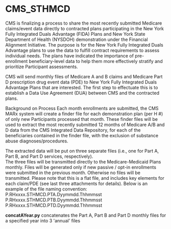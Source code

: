# CMS_STHMCD

CMS is finalizing a process to share the most recently submitted Medicare claims/event data directly to contracted plans participating 
in the New York Fully Integrated Duals Advantage (FIDA) Plans and New York State Department of Health (NYSDOH) demonstration under the 
Financial Alignment Initiative.   The purpose is for the New York Fully Integrated Duals Advantage plans to use the data to fulfill 
contract requirements to assess individual needs.  The plans have indicated the importance of pre-enrollment beneficiary-level data to 
help them more effectively stratify and prioritize Participant assessments.   
 
CMS will send monthly files of Medicare A and B claims and Medicare Part D prescription drug event data (PDE) to New York Fully 
Integrated Duals Advantage Plans that are interested.  The first step to effectuate this is to establish a Data Use Agreement 
(DUA) between CMS and the contracted plans.  
 
Background on Process
Each month enrollments are submitted, the CMS MARx system will create a finder file for each demonstration plan (per H #) of only 
new Participants processed that month.   These finder files will be used to extract the most recently submitted 12 months of 
Medicare A/B and D data from the CMS Integrated Data Repository, for each of the beneficiaries contained in the finder file, 
with the exclusion of substance abuse diagnoses/procedures.  

The extracted data will be put on three separate files (i.e., one for Part A, Part B, and Part D services, respectively).  
The three files will be transmitted directly to the Medicare-Medicaid Plans monthly.  Files will be generated only if new 
passive / opt-in enrollments were submitted in the previous month.  Otherwise no files will be transmitted.   Please note that 
this is a flat file, and includes key elements for each claim/PDE (see last three attachments for details).
Below is an example of the file naming convention:
P.RHxxxx.STHMCD.PTA.Dyymmdd.Thhmmsst 
P.RHxxxx.STHMCD.PTB.Dyymmdd.Thhmmsst   
P.RHxxxx.STHMCD.PTD.Dyymmdd.Thhmmsst 

<b>concatAYear.py</b> concatenates the Part A, Part B and Part D monthly files for a specified year into 3 'annual' files

